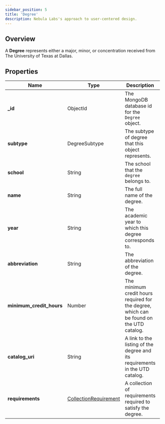```yaml
---
sidebar_position: 5
title: 'Degree'
description: Nebula Labs's approach to user-centered design.
---
```


## Overview

A **Degree** represents either a major, minor, or concentration received from The University of Texas at Dallas.

## Properties

| Name                     | Type                                                            | Description                                                                              | Example                                                                                         |
| ------------------------ | --------------------------------------------------------------- | ---------------------------------------------------------------------------------------- | ----------------------------------------------------------------------------------------------- |
| **\_id**                 | ObjectId                                                        | The MongoDB database id for the `Degree` object.                                         | ObjectId("61ebbb126e3659537e8a14d6")                                                            |
| **subtype**              | DegreeSubtype                                                   | The subtype of degree that this object represents.                                       | Major (Other options include Minor, Concentration, Prescribed Double Major, Certificate, Track) |
| **school**               | String                                                          | The school that the `degree` belongs to.                                                 | School of Natural Sciences and Mathematics                                                      |
| **name**                 | String                                                          | The full name of the degree.                                                             | Bachelor of Science in Computer Science                                                         |
| **year**                 | String                                                          | The academic year to which this degree corresponds to.                                   | 2021-2022                                                                                       |
| **abbreviation**         | String                                                          | The abbreviation of the degree.                                                          | B.S. in Computer Science                                                                        |
| **minimum_credit_hours** | Number                                                          | The minimum credit hours required for the degree, which can be found on the UTD catalog. | 124                                                                                             |
| **catalog_uri**          | String                                                          | A link to the listing of the degree and its requirements in the UTD catalog.             | https://catalog.utdallas.edu/2021/undergraduate/programs/ah/philosophy                          |
| **requirements**         | [CollectionRequirement](./requirement.md#collectionrequirement) | A collection of requirements required to satisfy the degree.                             | N/A                                                                                             |
